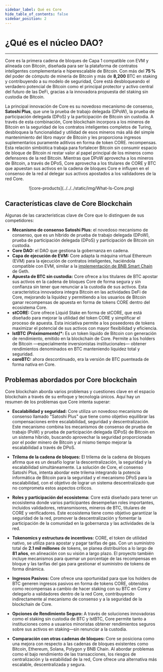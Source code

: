 ```yaml
---
sidebar_label: Qué es Core
hide_table_of_contents: false
sidebar_position: 2
---
```


# ¿Qué es el núcleo DAO?

---

Core es la primera cadena de bloques de Capa 1 compatible con EVM y alineada con Bitcoin, diseñada para ser la plataforma de contratos inteligentes complementaria e hiperescalable de Bitcoin. Con más del **75 %** del poder de cómputo de minería de Bitcoin y más de **8,200** BTC en staking y contribuyendo a su modelo de seguridad, Core está desbloqueando el verdadero potencial de Bitcoin como el principal protector y activo central del futuro de las DeFi, gracias a la innovadora propuesta del staking sin custodia de Bitcoin.

La principal innovación de Core es su novedoso mecanismo de consenso, **Satoshi Plus**, que une la prueba de trabajo delegada (DPoW), la prueba de participación delegada (DPoS) y la participación de Bitcoin sin custodia. A través de esta combinación, Core blockchain incorpora a los mineros de Bitcoin en la seguridad de los contratos inteligentes completos de Turing, desbloquea la funcionalidad y utilidad de esos mineros más allá del simple mantenimiento del libro mayor de Bitcoin y les proporciona ingresos suplementarios puramente aditivos en forma de token CORE. recompensas. Esta relación simbiótica trabaja para fortalecer Bitcoin sin consumir espacio de bloque de Bitcoin ni restar valor al papel principal de los mineros como defensores de la red Bitcoin. Mientras que DPoW aprovecha a los mineros de Bitcoin, a través de DPoS, Core aprovecha a los titulares de CORE y BTC que apuestan sus activos en la cadena de bloques Core e influyen en el consenso de la red al delegar sus activos apostados a los validadores de la red Core.

<p align="center">
![core-products](../../../static/img/What-Is-Core.png)
</p>

## Características clave de Core Blockchain

Algunas de las características clave de Core que lo distinguen de sus competidores:

- **Mecanismo de consenso Satoshi Plus:** el novedoso mecanismo de consenso, que es un híbrido de prueba de trabajo delegada (DPoW), prueba de participación delegada (DPoS) y participación de Bitcoin sin custodia.
- **Core DAO:** el DAO que gestiona la gobernanza en cadena.
- **Capa de ejecución de EVM:** Core adapta la máquina virtual Ethereum (EVM) para la ejecución de contratos inteligentes, haciéndola compatible con EVM, similar a la [implementación de BNB Smart Chain](https://github.com/bnb-chain/bsc) de Geth.
- **Apuesta de BTC sin custodia:** Core ofrece a los titulares de BTC apostar sus activos en la cadena de bloques Core de forma segura y sin confianza sin tener que renunciar a la custodia de sus activos. Esta característica innovadora integra Bitcoin en las actividades DeFi de Core, mejorando la liquidez y permitiendo a los usuarios de Bitcoin ganar recompensas de apuesta en forma de tokens CORE dentro del ecosistema Core.
- **stCORE:** Core ofrece Liquid Stake en forma de stCORE, que está diseñado para mejorar la utilidad del token CORE y simplificar el proceso de apuesta. Esta iniciativa permite a los poseedores de tokens maximizar el potencial de sus activos con mayor flexibilidad y eficiencia.
- **lstBTC _(Próximamente)_\*:** Es un token líquido de Bitcoin con generación de rendimiento, emitido en la blockchain de Core. Permite a los holders de Bitcoin —especialmente inversionistas institucionales— obtener rendimientos denominados en BTC manteniendo liquidez total y seguridad.
- **coreBTC:** ahora descontinuado, era la versión de BTC puenteada de forma nativa en Core.

## Problemas abordados por Core blockchain

Core blockchain aborda varios problemas y cuestiones clave en el espacio blockchain a través de su enfoque y tecnología únicos. Aquí hay un resumen de los problemas que Core intenta superar:

- **Escalabilidad y seguridad:** Core utiliza un novedoso mecanismo de consenso llamado "Satoshi Plus" que tiene como objetivo equilibrar las compensaciones entre escalabilidad, seguridad y descentralización. Este mecanismo combina los mecanismos de consenso de prueba de trabajo (PoW) y prueba de participación delegada (DPoS) de Bitcoin en un sistema híbrido, buscando aprovechar la seguridad proporcionada por el poder minero de Bitcoin y al mismo tiempo mejorar la escalabilidad a través de DPoS.

- **Trilema de la cadena de bloques:** El trilema de la cadena de bloques afirma que es un desafío lograr la descentralización, la seguridad y la escalabilidad simultáneamente. La solución de Core, el consenso Satoshi Plus, intenta abordar este trilema integrando la potencia informática de Bitcoin para la seguridad y el mecanismo DPoS para la escalabilidad, con el objetivo de lograr un sistema descentralizado que no comprometa estos aspectos críticos.

- **Roles y participación del ecosistema:** Core está diseñado para tener un ecosistema donde varios participantes desempeñan roles importantes, incluidos validadores, retransmisores, mineros de BTC, titulares de CORE y verificadores. Este ecosistema tiene como objetivo garantizar la seguridad de la red, promover la descentralización y fomentar la participación de la comunidad en la gobernanza y las actividades de la red.

- **Tokenomics y estructura de incentivos:** CORE, el token de utilidad nativo, se utiliza para apostar y pagar tarifas de gas. Con un suministro total de **2.1 mil millones** de tokens, se planea distribuirlos a lo largo de **81 años**, en alineación con su visión a largo plazo. El proyecto también incluye mecanismos para quemar un porcentaje de las recompensas en bloque y las tarifas del gas para gestionar el suministro de tokens de forma dinámica.

- **Ingresos Pasivos:** Core ofrece una oportunidad para que los holders de BTC generen ingresos pasivos en forma de tokens CORE, obtenidos como recompensas a cambio de hacer staking con su BTC en Core y delegarlo a validadores dentro de la red Core, contribuyendo indirectamente al mecanismo de consenso y a la seguridad de la blockchain de Core.

- **Opciones de Rendimiento Seguro:** A través de soluciones innovadoras como el staking sin custodia de BTC y lstBTC, Core permite tanto a instituciones como a usuarios minoristas obtener rendimientos seguros sobre sus activos en staking—sin renunciar a la custodia.

- **Comparación con otras cadenas de bloques:** Core se posiciona como una mejora con respecto a las cadenas de bloques existentes como Bitcoin, Ethereum, Solana, Polygon y BNB Chain. Al abordar problemas como el bajo rendimiento de las transacciones, los riesgos de centralización y la estabilidad de la red, Core ofrece una alternativa más escalable, descentralizada y segura.
